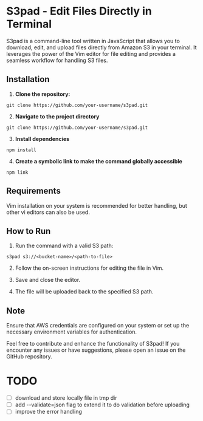 # S3pad - Edit Files Directly in Terminal

S3pad is a command-line tool written in JavaScript that allows you to download, edit, and upload files directly from Amazon S3 in your terminal. It leverages the power of the Vim editor for file editing and provides a seamless workflow for handling S3 files.

## Installation

1. **Clone the repository:**

```
git clone https://github.com/your-username/s3pad.git
```

2. **Navigate to the project directory**

```
git clone https://github.com/your-username/s3pad.git
```

3. **Install dependencies**

```
npm install
```

4. **Create a symbolic link to make the command globally accessible**

```
npm link
```

## Requirements
Vim installation on your system is recommended for better handling, but other vi editors can also be used.

## How to Run

1. Run the command with a valid S3 path:

```
s3pad s3://<bucket-name>/<path-to-file>
```

2. Follow the on-screen instructions for editing the file in Vim.

3. Save and close the editor.

4. The file will be uploaded back to the specified S3 path.

## Note
Ensure that AWS credentials are configured on your system or set up the necessary environment variables for authentication.

Feel free to contribute and enhance the functionality of S3pad! If you encounter any issues or have suggestions, please open an issue on the GitHub repository.

# TODO

- [ ] download and store locally file in tmp dir
- [ ] add --validate=json flag to extend it to do validation before uploading 
- [ ] improve the error handling 